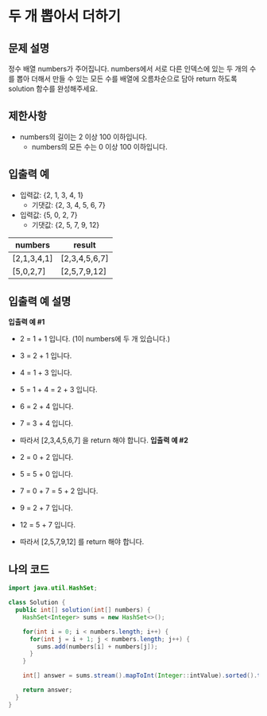 # 두 개 뽑아서 더하기

## 문제 설명

정수 배열 numbers가 주어집니다. numbers에서 서로 다른 인덱스에 있는 두 개의 수를 뽑아 더해서 만들 수 있는 모든 수를 배열에 오름차순으로 담아 return 하도록 solution 함수를 완성해주세요.

## 제한사항

- numbers의 길이는 2 이상 100 이하입니다.
  - numbers의 모든 수는 0 이상 100 이하입니다.

## 입출력 예

- 입력값: {2, 1, 3, 4, 1}
  - 기댓값: {2, 3, 4, 5, 6, 7}
- 입력값: {5, 0, 2, 7}
  - 기댓값: {2, 5, 7, 9, 12}

|numbers	|result|
|---|---|
|[2,1,3,4,1]|	[2,3,4,5,6,7]|
|[5,0,2,7]|	[2,5,7,9,12]|

## 입출력 예 설명

**입출력 예 #1**

- 2 = 1 + 1 입니다. (1이 numbers에 두 개 있습니다.)
- 3 = 2 + 1 입니다.
- 4 = 1 + 3 입니다.
- 5 = 1 + 4 = 2 + 3 입니다.
- 6 = 2 + 4 입니다.
- 7 = 3 + 4 입니다.
- 따라서 [2,3,4,5,6,7] 을 return 해야 합니다.
**입출력 예 #2**

- 2 = 0 + 2 입니다.
- 5 = 5 + 0 입니다.
- 7 = 0 + 7 = 5 + 2 입니다.
- 9 = 2 + 7 입니다.
- 12 = 5 + 7 입니다.
- 따라서 [2,5,7,9,12] 를 return 해야 합니다.

## 나의 코드

```java
import java.util.HashSet;

class Solution {
  public int[] solution(int[] numbers) {
    HashSet<Integer> sums = new HashSet<>();

    for(int i = 0; i < numbers.length; i++) {
      for(int j = i + 1; j < numbers.length; j++) {
        sums.add(numbers[i] + numbers[j]);
      }
    }

    int[] answer = sums.stream().mapToInt(Integer::intValue).sorted().toArray();

    return answer;
  }
}

```